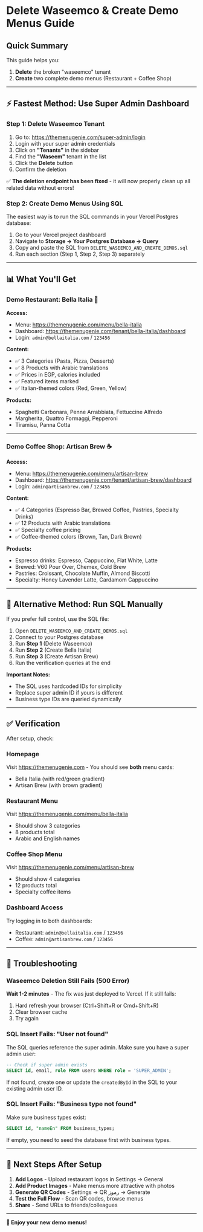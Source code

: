 # Delete Waseemco & Create Demo Menus Guide

## Quick Summary

This guide helps you:
1. **Delete** the broken "waseemco" tenant
2. **Create** two complete demo menus (Restaurant + Coffee Shop)

---

## ⚡ Fastest Method: Use Super Admin Dashboard

### Step 1: Delete Waseemco Tenant

1. Go to: https://themenugenie.com/super-admin/login
2. Login with your super admin credentials
3. Click on **"Tenants"** in the sidebar
4. Find the **"Waseem"** tenant in the list
5. Click the **Delete** button
6. Confirm the deletion

✅ **The deletion endpoint has been fixed** - it will now properly clean up all related data without errors!

### Step 2: Create Demo Menus Using SQL

The easiest way is to run the SQL commands in your Vercel Postgres database:

1. Go to your Vercel project dashboard
2. Navigate to **Storage → Your Postgres Database → Query**
3. Copy and paste the SQL from `DELETE_WASEEMCO_AND_CREATE_DEMOS.sql`
4. Run each section (Step 1, Step 2, Step 3) separately

---

## 📊 What You'll Get

### Demo Restaurant: Bella Italia 🍝

**Access:**
- Menu: https://themenugenie.com/menu/bella-italia
- Dashboard: https://themenugenie.com/tenant/bella-italia/dashboard
- Login: `admin@bellaitalia.com` / `123456`

**Content:**
- ✅ 3 Categories (Pasta, Pizza, Desserts)
- ✅ 8 Products with Arabic translations
- ✅ Prices in EGP, calories included
- ✅ Featured items marked
- ✅ Italian-themed colors (Red, Green, Yellow)

**Products:**
- Spaghetti Carbonara, Penne Arrabbiata, Fettuccine Alfredo
- Margherita, Quattro Formaggi, Pepperoni
- Tiramisu, Panna Cotta

---

### Demo Coffee Shop: Artisan Brew ☕

**Access:**
- Menu: https://themenugenie.com/menu/artisan-brew
- Dashboard: https://themenugenie.com/tenant/artisan-brew/dashboard
- Login: `admin@artisanbrew.com` / `123456`

**Content:**
- ✅ 4 Categories (Espresso Bar, Brewed Coffee, Pastries, Specialty Drinks)
- ✅ 12 Products with Arabic translations
- ✅ Specialty coffee pricing
- ✅ Coffee-themed colors (Brown, Tan, Dark Brown)

**Products:**
- Espresso drinks: Espresso, Cappuccino, Flat White, Latte
- Brewed: V60 Pour Over, Chemex, Cold Brew
- Pastries: Croissant, Chocolate Muffin, Almond Biscotti
- Specialty: Honey Lavender Latte, Cardamom Cappuccino

---

## 🔧 Alternative Method: Run SQL Manually

If you prefer full control, use the SQL file:

1. Open `DELETE_WASEEMCO_AND_CREATE_DEMOS.sql`
2. Connect to your Postgres database
3. Run **Step 1** (Delete Waseemco)
4. Run **Step 2** (Create Bella Italia)
5. Run **Step 3** (Create Artisan Brew)
6. Run the verification queries at the end

**Important Notes:**
- The SQL uses hardcoded IDs for simplicity
- Replace super admin ID if yours is different
- Business type IDs are queried dynamically

---

## ✅ Verification

After setup, check:

### Homepage
Visit https://themenugenie.com - You should see **both** menu cards:
- Bella Italia (with red/green gradient)
- Artisan Brew (with brown gradient)

### Restaurant Menu
Visit https://themenugenie.com/menu/bella-italia
- Should show 3 categories
- 8 products total
- Arabic and English names

### Coffee Shop Menu
Visit https://themenugenie.com/menu/artisan-brew
- Should show 4 categories
- 12 products total
- Specialty coffee items

### Dashboard Access
Try logging in to both dashboards:
- Restaurant: `admin@bellaitalia.com` / `123456`
- Coffee: `admin@artisanbrew.com` / `123456`

---

## 🐛 Troubleshooting

### Waseemco Deletion Still Fails (500 Error)

**Wait 1-2 minutes** - The fix was just deployed to Vercel. If it still fails:
1. Hard refresh your browser (Ctrl+Shift+R or Cmd+Shift+R)
2. Clear browser cache
3. Try again

### SQL Insert Fails: "User not found"

The SQL queries reference the super admin. Make sure you have a super admin user:

```sql
-- Check if super admin exists
SELECT id, email, role FROM users WHERE role = 'SUPER_ADMIN';
```

If not found, create one or update the `createdById` in the SQL to your existing admin user ID.

### SQL Insert Fails: "Business type not found"

Make sure business types exist:

```sql
SELECT id, "nameEn" FROM business_types;
```

If empty, you need to seed the database first with business types.

---

## 📝 Next Steps After Setup

1. **Add Logos** - Upload restaurant logos in Settings → General
2. **Add Product Images** - Make menus more attractive with photos
3. **Generate QR Codes** - Settings → QR رموز → Generate
4. **Test the Full Flow** - Scan QR codes, browse menus
5. **Share** - Send URLs to friends/colleagues

---

**🎉 Enjoy your new demo menus!**

